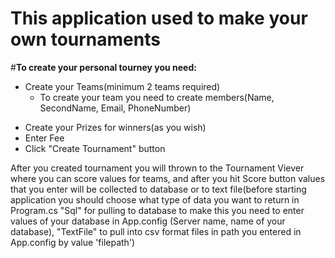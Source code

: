 # This application used to make your own tournaments

#**To create your personal tourney you need:**
- Create your Teams(minimum 2 teams required)
  - To create your team you need to create members(Name, SecondName, Email, PhoneNumber)
* Create your Prizes for winners(as you wish)
* Enter Fee
* Click "Create Tournament" button


After you created tournament you will thrown to the Tournament Viever where you can score values for teams, and after you hit Score button values that you enter will be collected to database or to text file(before starting application you should choose what type of data you want to return in Program.cs "Sql" for pulling to database to make this you need to enter values of your database in App.config (Server name, name of your database), "TextFile" to pull into csv format files in path you entered in App.config by value 'filepath')
